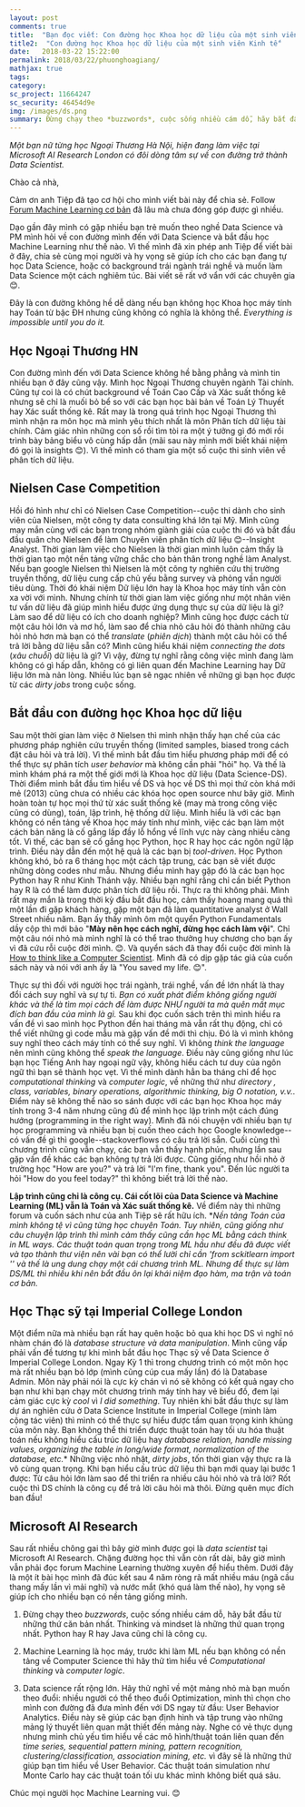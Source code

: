 ```yaml
---
layout: post
comments: true
title:  "Bạn đọc viết: Con đường học Khoa học dữ liệu của một sinh viên Kinh tế"
title2:  "Con đường học Khoa học dữ liệu của một sinh viên Kinh tế"
date:   2018-03-22 15:22:00
permalink: 2018/03/22/phuonghoagiang/
mathjax: true
tags: 
category: 
sc_project: 11664247
sc_security: 46454d9e
img: /images/ds.png
summary: Đừng chạy theo *buzzwords*, cuộc sống nhiều cám dỗ, hãy bắt đầu từ những thứ căn bản nhất. Thinking và mindset là những thứ quan trọng nhất. Python hay R hay Java cũng chỉ là công cụ.
---
```

*Một bạn nữ từng học Ngoại Thương Hà Nội, hiện đang làm việc tại Microsoft AI Research London có đôi dòng tâm sự về con đường trở thành Data Scientist.*

Chào cả nhà,

Cảm ơn anh Tiệp đã tạo cơ hội cho mình viết bài này để chia sẻ. Follow [Forum Machine Learning cơ bản](https://www.facebook.com/groups/machinelearningcoban/) đã lâu mà chưa đóng góp được gì nhiều.

Dạo gần đây mình có gặp nhiều bạn trẻ muốn theo nghề Data Science và PM mình hỏi về con đường mình đến với Data Science và bắt đầu học Machine Learning như thế nào. Vì thế mình đã xin phép anh Tiệp để viết bài ở đây, chia sẻ cùng mọi người và hy vọng sẽ giúp ích cho các bạn đang tự học Data Science, hoặc có background trái ngành trái nghề và muốn làm Data Science một cách nghiêm túc. Bài viết sẽ rất vớ vẩn với các chuyên gia 😊.

Đây là con đường không hề dễ dàng nếu bạn không học Khoa học máy tính hay Toán từ bậc ĐH nhưng cũng không có nghĩa là không thể. *Everything is impossible until you do it.*

## Học Ngoại Thương HN

Con đường mình đến với Data Science không hề bằng phẳng và mình tin nhiều bạn ở đây cũng vậy. Mình học Ngoại Thương chuyên ngành Tài chính. Cũng tự coi là có chút background về Toán Cao Cấp và Xác suất thống kê nhưng sẽ chỉ là muối bỏ bể so với các bạn học bài bản về Toán Lý Thuyết hay Xác suất thống kê. Rất may là trong quá trình học Ngoại Thương thì mình nhận ra môn học mà mình yêu thích nhất là môn Phân tích dữ liệu tài chính. Cảm giác nhìn những con số rồi tìm tòi ra một ý tưởng gì đó mới rồi trình bày bảng biểu vô cùng hấp dẫn (mãi sau này mình mới biết khái niệm đó gọi là insights 😊). Vì thế mình có tham gia một số cuộc thi sinh viên về phân tích dữ liệu.

## Nielsen Case Competition 

Hồi đó hình như chỉ có Nielsen Case Competition--cuộc thi dành cho sinh viên của Nielsen, một công ty data consulting khá lớn tại Mỹ. Mình cũng may mắn cùng với các bạn trong nhóm giành giải của cuộc thi đó và bắt đầu đầu quân cho Nielsen để làm Chuyên viên phân tích dữ liệu 😊--Insight Analyst. Thời gian làm việc cho Nielsen là thời gian mình luôn cảm thấy là thời gian tạo một nền tảng vững chắc cho bản thân trong nghề làm Analyst. Nếu bạn google Nielsen thì Nielsen là một công ty nghiên cứu thị trường truyền thống, dữ liệu cung cấp chủ yếu bằng survey và phỏng vấn người tiêu dùng. Thời đó khái niệm Dữ liệu lớn hay là Khoa học máy tính vẫn còn xa vời với mình. Nhưng chính từ thời gian làm việc giống như một nhân viên tư vấn dữ liệu đã giúp mình hiểu được ứng dụng thực sự của dữ liệu là gì? Làm sao để dữ liệu có ích cho doanh nghiệp? Mình cũng học được cách từ một câu hỏi lớn và mơ hồ, làm sao để chia nhỏ câu hỏi đó thành những câu hỏi nhỏ hơn mà bạn có thể *translate* (*phiên dịch*) thành một câu hỏi có thể trả lời bằng dữ liệu sẵn có? Mình cũng hiểu khái niệm *connecting the dots* (*xâu chuỗi*) dữ liệu là gì? Vì vậy, đừng tự nghĩ rằng công việc mình đang làm không có gì hấp dẫn, không có gì liên quan đến Machine Learning hay Dữ liệu lớn mà nản lòng. Nhiều lúc bạn sẽ ngạc nhiên về những gì bạn học được từ các *dirty jobs* trong cuộc sống. 

## Bắt đầu con đường học Khoa học dữ liệu 

Sau một thời gian làm việc ở Nielsen thì mình nhận thấy hạn chế của các phương pháp nghiên cứu truyền thống (limited samples, biased trong cách đặt câu hỏi và trả lời). Vì thế mình bắt đầu tìm hiểu phương pháp mới để có thể thực sự phân tích *user behavior* mà không cần phải "hỏi" họ. Và thế là mình khám phá ra một thế giới mới là Khoa học dữ liệu (Data Science-DS). Thời điểm mình bắt đầu tìm hiểu về DS và học về DS thì mọi thứ còn khá mới mẻ (2013) cũng chưa có nhiều các khóa học open source như bây giờ. Mình hoàn toàn tự học mọi thứ từ xác suất thống kê (may mà trong công việc cũng có dùng), toán, lập trình, hệ thống dữ liệu. Mình hiểu là với các bạn không có nền tảng về Khoa học máy tính như mình, việc các bạn làm một cách bản năng là cố gắng lấp đầy lỗ hổng về lĩnh vực này càng nhiều càng tốt. Vì thế, các bạn sẽ cố gắng học Python, học R hay học các ngôn ngữ lập trình. Điều này dẫn đến một hệ quả là các bạn bị *tool-driven*. Học Python không khó, bỏ ra 6 tháng học một cách tập trung, các bạn sẽ viết được những dòng codes như mẫu. Nhưng điều mình hay gặp đó là các bạn học Python hay R như Kinh Thánh vậy. Nhiều bạn nghĩ rằng chỉ cần biết Python hay R là có thể làm được phân tích dữ liệu rồi. Thực ra thì không phải. Mình rất may mắn là trong thời kỳ đầu bắt đầu học, cảm thấy hoang mang quá thì một lần đi gặp khách hàng, gặp một bạn đã làm quantitative analyst ở Wall Street nhiều năm. Bạn ấy thấy mình ôm một quyển Python Fundamentals dầy cộp thì mới bảo "**Mày nên học cách nghĩ, đừng học cách làm vội**". Chỉ một câu nói nhỏ mà mình nghĩ là có thể trao thưởng huy chương cho bạn ấy vì đã cứu rỗi cuộc đời mình. 😊. 
Và quyển sách đã thay đổi cuộc đời mình là [How to think like a Computer Scientist](http://openbookproject.net/thinkcs/python/english3e/).
Mình đã có dịp gặp tác giả của cuốn sách này và nói với anh ấy là "You saved my life. 😊".

Thực sự thì đối với người học trái ngành, trái nghề, vấn đề lớn nhất là thay đổi cách suy nghĩ và sự tự ti. *Bạn có xuất phát điểm không giống người khác và thế là tìm mọi cách để làm được NHƯ người ta mà quên mất mục đích ban đầu của mình là gì.* Sau khi đọc cuốn sách trên thì mình hiểu ra vấn đề vì sao mình học Python đến hai tháng mà vẫn rất thụ động, chỉ có thể viết những gì code mẫu mà gặp vấn đề mới thì chịu. Đó là vì mình không suy nghĩ theo cách máy tính có thể suy nghĩ. Vì không *think the language* nên mình cũng không thể *speak the language*. Điều này cũng giống như lúc bạn học Tiếng Anh hay ngoại ngữ vậy, không hiểu cách tư duy của ngôn ngữ thì bạn sẽ thành học vẹt. Vì thế mình dành hẳn ba tháng chỉ để học *computational thinking* và *computer logic*, về những thứ như *directory , class, variables, binary operations, algorithmic thinking, big O notation, v.v.*. Điểm này sẽ không thể nào so sánh được với các bạn học Khoa học máy tính trong 3-4 năm nhưng cũng đủ để mình học lập trình một cách đúng hướng (programming in the right way). Mình đã nói chuyện với nhiều bạn tự học programming và nhiều bạn bị cuốn theo cách học Google knowledge--có vấn đề gì thì google--stackoverflows có câu trả lời sẵn. Cuối cùng thì chương trình cũng vẫn chạy, các bạn vẫn thấy hạnh phúc, nhưng lần sau gặp vấn đề khác các bạn không tự trả lời được. Cũng giống như hồi nhỏ ở trường học "How are you?" và trả lời "I'm fine, thank you". Đến lúc người ta hỏi "How do you feel today?" thì không biết trả lời thế nào. 

**Lập trình cũng chỉ là công cụ. Cái cốt lõi của Data Science và Machine Learning (ML) vẫn là Toán và Xác suất thống kê.** Về điểm này thì những forum và cuốn sách như của anh Tiệp sẽ rất hữu ích. **Nền tảng Toán của mình không tệ vì cũng từng học chuyên Toán. Tuy nhiên, cũng giống như câu chuyện lập trình thì mình cảm thấy cũng cần học ML bằng cách *think in ML ways*. Các thuật toán quan trọng trong ML hầu như đều đã được viết và tạo thành thư viện nên vài bạn có thể lười chỉ cần 'from sckitlearn import *'' và thế là ung dung chạy một cái chương trình ML. Nhưng để thực sự làm DS/ML thì nhiều khi nên bắt đầu ôn lại khái niệm đạo hàm, ma trận và toán cơ bản.** 

## Học Thạc sỹ tại Imperial College London

Một điểm nữa mà nhiều bạn rất hay quên hoặc bỏ qua khi học DS vì nghĩ nó nhàm chán đó là *database structure và data manipulation*. Mình cũng vấp phải vấn đề tương tự khi mình bắt đầu học Thạc sỹ về Data Science ở Imperial College London. Ngay Kỳ 1 thì trong chương trình có một môn học mà rất nhiều bạn bỏ lớp (mình cũng cúp cua mấy lần) đó là Database Admin. Môn này phải nói là cực kỳ chán vì nó sẽ không có kết quả ngay cho bạn như khi bạn chạy môt chương trình máy tính hay vẽ biểu đồ, đem lại cảm giác cực kỳ *cool* vì *I did something*. Tuy nhiên khi bắt đầu thực sự làm dự án nghiên cứu ở Data Science Institute in Imperial College (mình làm cộng tác viên) thì mình có thể thực sự hiểu được tầm quan trọng kinh khủng của môn này. Bạn không thể thi triển được thuật toán hay tối ưu hóa thuật toán nếu không hiểu cấu trúc dữ liệu hay *database relation, handle missing values, organizing the table in long/wide format, normalization of the database, etc.** Những việc nhỏ nhặt, *dirty jobs*, tốn thời gian vậy thực ra là vô cùng quan trọng. Khi bạn hiểu cấu trúc dữ liệu thì bạn mới quay lại bước 1 được: Từ câu hỏi lớn làm sao để thi triển ra nhiều câu hỏi nhỏ và trả lời? Rốt cuộc thì DS chính là công cụ để trả lời câu hỏi mà thôi. Đừng quên mục đích ban đầu! 

## Microsoft AI Research 

Sau rất nhiều chông gai thì bây giờ mình được gọi là *data scientist* tại Microsoft AI Research. Chặng đường học thì vẫn còn rất dài, bây giờ mình vẫn phải đọc forum Machine Learning thường xuyên để hiểu thêm. Dưới đây là một ít bài học mình đã đúc kết sau 4 năm ròng rã mất nhiều máu (ngã cầu thang mấy lần vì mải nghĩ) và nước mắt (khó quá làm thế nào), hy vọng sẽ giúp ích cho nhiều bạn có nền tảng giống mình.

1. Đừng chạy theo *buzzwords*, cuộc sống nhiều cám dỗ, hãy bắt đầu từ những thứ căn bản nhất. Thinking và mindset là những thứ quan trọng nhất. Python hay R hay Java cũng chỉ là công cụ. 

2. Machine Learning là học máy, trước khi làm ML nếu bạn không có nền tảng về Computer Science thì hãy thử tìm hiểu về *Computational thinking* và *computer logic*.

3. Data science rất rộng lớn. Hãy thử nghĩ về một mảng nhỏ mà bạn muốn theo đuổi: nhiều người có thể theo đuổi Optimization, mình thì chọn cho mình con đường đã đưa mình đến với DS ngay từ đầu: User Behavior Analytics. Điều này sẽ giúp các bạn định hình và tập trung vào những mảng lý thuyết liên quan mật thiết đến mảng này. Nghe có vẻ thực dụng nhưng mình chủ yếu tìm hiểu về các mô hình/thuật toán liên quan đến *time series, sequential pattern mining, pattern recognition, clustering/classification, association mining, etc.* vì đây sẽ là những thứ giúp bạn tìm hiểu về User Behavior. Các thuật toán simulation như Monte Carlo hay các thuật toán tối ưu khác mình không biết quá sâu.

Chúc mọi người học Machine Learning vui. 😊

